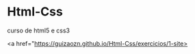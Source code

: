 # Html-Css
 curso de html5 e css3 
 
 <a href="https://guizaozn.github.io/Html-Css/exercicios/1-site> 